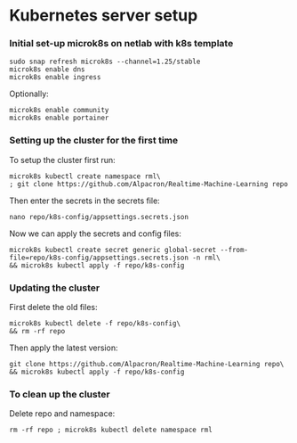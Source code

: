 # Kubernetes server setup

### Initial set-up microk8s on netlab with k8s template
```commandline
sudo snap refresh microk8s --channel=1.25/stable
microk8s enable dns
microk8s enable ingress
```

Optionally:
```commandline
microk8s enable community
microk8s enable portainer
```

### Setting up the cluster for the first time
To setup the cluster first run:
```commandline
microk8s kubectl create namespace rml\
; git clone https://github.com/Alpacron/Realtime-Machine-Learning repo
```

Then enter the secrets in the secrets file:
```commandline
nano repo/k8s-config/appsettings.secrets.json
```

Now we can apply the secrets and config files:
```commandline
microk8s kubectl create secret generic global-secret --from-file=repo/k8s-config/appsettings.secrets.json -n rml\
&& microk8s kubectl apply -f repo/k8s-config
```

### Updating the cluster
First delete the old files:
```commandline
microk8s kubectl delete -f repo/k8s-config\
&& rm -rf repo
```

Then apply the latest version:
```commandline
git clone https://github.com/Alpacron/Realtime-Machine-Learning repo\
&& microk8s kubectl apply -f repo/k8s-config
```

### To clean up the cluster
Delete repo and namespace:
```commandline
rm -rf repo ; microk8s kubectl delete namespace rml
```